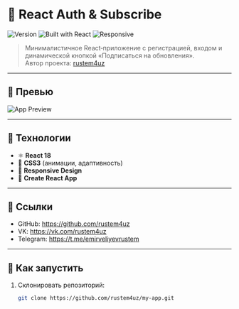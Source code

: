 # 🔐 React Auth & Subscribe

![Version](https://img.shields.io/badge/version-1.0-blue.svg)
![Built with React](https://img.shields.io/badge/tech-React%20%7C%20HTML%20%7C%20CSS%20%7C%20JavaScript-brightgreen.svg)
![Responsive](https://img.shields.io/badge/responsive-yes-success.svg)

> Минималистичное React‑приложение с регистрацией, входом и динамической кнопкой «Подписаться на обновления».  
> Автор проекта: [rustem4uz](https://github.com/rustem4uz)  

---

## 📸 Превью

![App Preview](https://user-images.githubusercontent.com/00000000/preview.png)

---

## 🔧 Технологии

- ⚛️ **React 18**  
- 💅 **CSS3** (анимации, адаптивность)  
- 📱 **Responsive Design**  
- 🚀 **Create React App**

---

## 🔗 Ссылки

- GitHub: https://github.com/rustem4uz  
- VK: https://vk.com/rustem4uz  
- Telegram: https://t.me/emirveliyevrustem  

---

## 🚀 Как запустить

1. Склонировать репозиторий:  
   ```bash
   git clone https://github.com/rustem4uz/my-app.git
```
